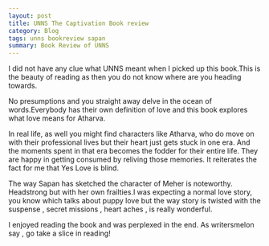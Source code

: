 ```yaml
---
layout: post
title: UNNS The Captivation Book review
category: Blog
tags: unns bookreview sapan
summary: Book Review of UNNS
---
```


I did not have any clue what UNNS meant when I picked up this book.This is the beauty of reading as then you do not know where are you heading towards.

No presumptions and you straight away delve in the ocean of words.Everybody has their own definition of love and this book explores what love means for Atharva.

In real life, as well you might find characters like Atharva, who do move on with their professional lives but their heart just gets stuck in one era. And the moments spent in that era becomes the fodder for their entire life. They are happy in getting consumed by reliving those memories. It reiterates the fact for me that Yes Love is blind.

The way Sapan has sketched the character of Meher is noteworthy. Headstrong but with her own frailties.I was expecting a normal love story, you know which talks about puppy love but the way story is twisted with the suspense , secret missions , heart aches , is really wonderful.

I enjoyed reading the book and was perplexed in the end. As writersmelon say , go take a slice in reading!
 


